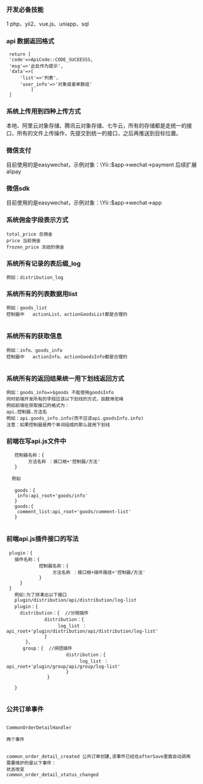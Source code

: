 ### 开发必备技能
1
php、yii2、vue.js、uniapp、sql

### api 数据返回格式
````
 return [
 'code'=>ApiCode::CODE_SUCEESSS,
 'msg'=>'此处作为提示',
 'data'=>[
     'list'=>'列表'，
     'user_info'=>'对象或者单数组'
         ]
 ] 
 ````
### 系统上传用到四种上传方式
本地、阿里云对象存储、腾讯云对象存储、七牛云，所有的存储都是走统一的接口，所有的文件上传操作，先提交到统一的接口，之后再推送到目标位置。

### 微信支付
目前使用的是easywechat，示例对象：\Yii::$app->wechat->payment 后续扩展alipay

### 微信sdk
目前使用的是easywechat，示例对象：\Yii::$app->wechat->app

### 系统佣金字段表示方式
````
total_price 总佣金
price 当前佣金
frozen_price 冻结的佣金
 ````
 
 
 ### 系统所有记录的表后缀_log
 ````
例如：distribution_log 
 ````

  
 ### 系统所有的列表数据用list
 ````
例如：goods_list
控制器中   actionList、actionGoodsList都是合理的

 
 ````
 ### 系统所有的获取信息
 ````
例如：info、goods_info
控制器中   actionInfo、actionGoodsInfo都是合理的

 
 ````

 ### 系统所有的返回结果统一用下划线返回方式
 ````
例如：goods_info=>$goods 不能使用goodsInfo
同时前端开发所有的字段应该以下划线的方式，函数用驼峰
例如前端在获取接口的格式为：
api.控制器.方法名
例如：api.goods_info.info(而不应该api.goodsInfo.info)
注意：如果控制器是两个单词组成的那么就用下划线

 ````


### 前端在写api.js文件中

 ````
    控制器名称：{
         方法名称 ：接口根+'控制器/方法'
    }

   例如  
   
    goods：{
     info:api_root+'goods/info'
    }
    goods:{
     comment_list:api_root+'goods/comment-list'
    }
    
 
 ````

### 前端api.js插件接口的写法

 ````
  plugin：{
    插件名称：{
             控制器名称：{
                  方法名称 ：接口根+插件路径+'控制器/方法'
             }      
      }
  }
    例如:为了拼凑出以下接口
    plugin/distribution/api/distribution/log-list
    plugin：{
      distribution：{  //分销插件
               distribution：{
                    log_list ：api_root+'plugin/distribution/api/distribution/log-list'
               }      
        },  
       group：{  //拼团插件
                       distribution：{
                            log_list ：api_root+'plugin/group/api/group/log-list'
                       }      
                }
        
    }
    
 ````
 ### 公共订单事件
 
````

CommonOrderDetailHandler

两个事件 


common_order_detail_created 公共订单创建,该事件已经在afterSave里面自动调用
需要维护的是以下事件：
状态改变
common_order_detail_status_changed




````
 
 
 
 
 
 
